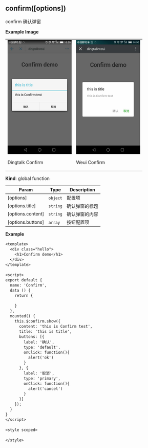 <a name="confirm"></a>

## confirm([options])
confirm 确认弹窗

**Example Image** 
<table border="0">
    <tr>
        <td>
            <img alt="Dingtalk Confirm" src="./images/confirm_dingtalk.jpeg" width=200 />
            <p>Dingtalk Confirm</p>
        </td>
        <td>
            <img alt="Weui Confirm" src="./images/confirm_weui.jpeg" width=200 />
            <p>Weui Confirm</p>
        </td>
    </tr>
</table>


**Kind**: global function  

| Param | Type | Description |
| --- | --- | --- |
| [options] | <code>object</code> | 配置项 |
| [options.title] | <code>string</code> | 确认弹窗的标题 |
| [options.content] | <code>string</code> | 确认弹窗的内容 |
| [options.buttons] | <code>array</code> | 按钮配置项 |

**Example**  

```
<template>
  <div class="hello">
    <h1>Confirm demo</h1>
  </div>
</template>

<script>
export default {
  name: 'Confirm',
  data () {
    return {
      
    }
  },
  mounted() {
    this.$confirm.show({
      content: 'this is Confirm test',
      title: 'this is title',
      buttons: [{
        label: '确认',
        type: 'default',
        onClick: function(){
          alert('ok')
        }
      }, {
        label: '取消',
        type: 'primary',
        onClick: function(){
          alert('cancel')
        }
      }]
    });
  }
}
</script>

<style scoped>

</style>


```
